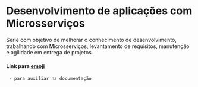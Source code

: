 # Desenvolvimento de aplicações com Microsserviços
Serie com objetivo de melhorar o conhecimento de desenvolvimento, trabalhando com Microsserviços, levantamento de requisitos, manutenção e agilidade em entrega de projetos. 

#### Link para [emoji](https://gist.github.com/rxaviers/7360908)
```
 - para auxiliar na documentação
```
